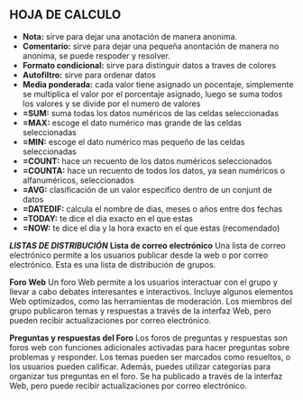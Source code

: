 <h2 id="título">HOJA DE CALCULO</h2>
   <ul>
    <li><strong>Nota:</strong> sirve para dejar una anotación de manera anonima.</li>
    <li><strong>Comentario:</strong> sirve para dejar una pequeña anontación de manera no anonima, se puede respoder y resolver.</li>
    <li><strong>Formato condicional:</strong> sirve para distinguir datos a traves de colores</li>
    <li><strong>Autofiltro:</strong> sirve para ordenar datos</li>
    <li><strong>Media ponderada:</strong> cada valor tiene asignado un pocentaje, simplemente se multiplica el valor por el porcentaje asignado, luego se suma todos los valores y se divide por el numero de valores</li>
    <li><strong>=SUM:</strong> suma todas los datos numéricos de las celdas seleccionadas</li>
    <li><strong>=MAX:</strong> escoge el dato numérico mas grande de las celdas seleccionadas</li>
    <li><strong>=MIN:</strong> escoge el dato numérico mas pequeño de las celdas seleccionadas</li>
    <li><strong>=COUNT:</strong> hace un recuento de los datos numéricos seleccionados</li>
    <li><strong>=COUNTA:</strong> hace un recuento de todos los datos, ya sean numéricos o alfanuméricos, seleccionados</li>
    <li><strong>=AVG:</strong> clasificación de un valor especifico dentro de un conjunt de datos</li>
    <li><strong>=DATEDIF:</strong> calcula el nombre de dias, meses o años entre dos fechas</li>
    <li><strong>=TODAY:</strong> te dice el dia exacto en el que estas</li>
    <li><strong>=NOW:</strong> te dice el dia y la hora exacto en el que estas (recomendado)</li>
   </ul>
<strong><em>LISTAS DE DISTRIBUCIÓN</em></strong>
<strong>Lista de correo electrónico</strong>
Una lista de correo electrónico permite a los usuarios publicar desde la web o por correo electrónico. Esta es una lista de distribución de grupos.

<strong>Foro Web</strong>
Un foro Web permite a los usuarios interactuar con el grupo y llevar a cabo debates interesantes e interactivos. Incluye algunos elementos Web optimizados, como las herramientas de moderación. Los miembros del grupo publicaron temas y respuestas a través de la interfaz Web, pero pueden recibir actualizaciones por correo electrónico.

<strong>Preguntas y respuestas del Foro</strong>
Los foros de preguntas y respuestas son foros web con funciones adicionales activadas para hacer preguntas sobre problemas y responder. Los temas pueden ser marcados como resueltos, o los usuarios pueden calificar. Además, puedes utilizar categorías para organizar tus preguntas en el foro. Se ha publicado a través de la interfaz Web, pero puede recibir actualizaciones por correo electrónico.
